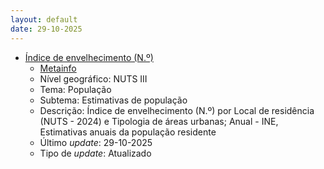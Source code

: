 ```yaml
---
layout: default
date: 29-10-2025
---
```

* [Índice de envelhecimento (N.º)](https://www.ine.pt/xportal/xmain?xpid=INE&xpgid=ine_indicadores&indOcorrCod=0013351&contexto=bd&selTab=tab2)
  * [Metainfo](https://www.ine.pt/bddXplorer/htdocs/minfo.jsp?var_cd=0013351&lingua=PT)
  * Nível geográfico: NUTS III
  * Tema: População
  * Subtema: Estimativas de população
  * Descrição: Índice de envelhecimento (N.º) por Local de residência (NUTS - 2024) e Tipologia de áreas urbanas; Anual - INE, Estimativas anuais da população residente
  * Último _update_: 29-10-2025
  * Tipo de _update_: Atualizado

